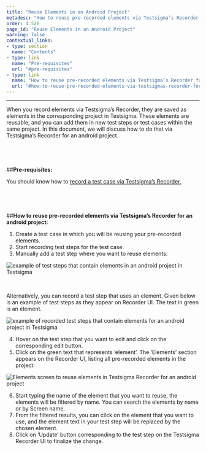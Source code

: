 ```yaml
---
title: "Reuse Elements in an Android Project"
metadesc: "How to reuse pre-recorded elements via Testsigma’s Recorder for an android project."
order: 4.526
page_id: "Reuse Elements in an Android Project"
warning: false
contextual_links:
- type: section
  name: "Contents"
- type: link
  name: "Pre-requisites"
  url: "#pre-requisites"
- type: link
  name: "How to reuse pre-recorded elements via Testsigma’s Recorder for an android project"
  url: "#how-to-reuse-pre-recorded-elements-via-testsigmas-recorder-for-an-android-project"
---
```


---

When you record elements via Testsigma’s Recorder, they are saved as elements in the corresponding project in Testsigma. These elements are reusable, and you can add them in new test steps or test cases within the same project. In this document, we will discuss how to do that via Testsigma’s Recorder for an android project.

&emsp;
---
##**Pre-requisites:**

You should know how to [record a test case via Testsigma’s Recorder.](https://testsigma.com/docs/test-cases/create-steps-recorder/android-apps/overview/)

&emsp;
---
##**How to reuse pre-recorded elements via Testsigma’s Recorder for an android project:**

 1. Create a test case in which you will be reusing your pre-recorded elements.
 2. Start recording test steps for the test case.
 3. Manually add a test step where you want to reuse elements:


![example of test steps that contain elements in an android project in Testsigma](https://docs.testsigma.com/images/reuse-elements/test-steps-that-contain-elements-testsigma-android.png)

&emsp;

Alternatively, you can record a test step that uses an element. Given below is an example of test steps as they appear on Recorder UI. The text in green is an element.

![example of recorded test steps that contain elements for an android project in Testsigma](https://docs.testsigma.com/images/reuse-elements/recorded-test-steps-that-contain-element-testsigma-android.png)

 4. Hover on the test step that you want to edit and click on the corresponding edit button. 
 5. Click on the green text that represents ‘element’. The ‘Elements’ section appears on the Recorder UI, listing all pre-recorded elements in the project:

![Elements screen to reuse elements in Testsigma Recorder for an android project](https://docs.testsigma.com/images/reuse-elements/Element-screen-reuse-elements-testsigma-Recorder-android.png)

 6. Start typing the name of the element that you want to reuse, the elements will be filtered by name. You can search the elements by name or by Screen name.
 7. From the filtered results, you can click on the element that you want to use, and the element text in your test step will be replaced by the chosen element.
 8. Click on ‘Update’ button corresponding to the test step on the Testsigma Recorder UI to finalize the change.




